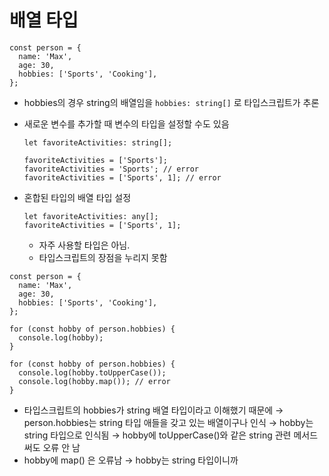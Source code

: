 # 배열 타입

```tsx
const person = {
  name: 'Max',
  age: 30,
  hobbies: ['Sports', 'Cooking'],
};
```

- hobbies의 경우 string의 배열임을 `hobbies: string[]` 로 타입스크립트가 추론

- 새로운 변수를 추가할 때 변수의 타입을 설정할 수도 있음

  ```tsx
  let favoriteActivities: string[];

  favoriteActivities = ['Sports'];
  favoriteActivities = 'Sports'; // error
  favoriteActivities = ['Sports', 1]; // error
  ```

- 혼합된 타입의 배열 타입 설정
  ```tsx
  let favoriteActivities: any[];
  favoriteActivities = ['Sports', 1];
  ```
  - 자주 사용할 타입은 아님.
  - 타입스크립트의 장점을 누리지 못함

```tsx
const person = {
  name: 'Max',
  age: 30,
  hobbies: ['Sports', 'Cooking'],
};

for (const hobby of person.hobbies) {
  console.log(hobby);
}

for (const hobby of person.hobbies) {
  console.log(hobby.toUpperCase());
  console.log(hobby.map()); // error
}
```

- 타입스크립트의 hobbies가 string 배열 타입이라고 이해했기 때문에 → person.hobbies는 string 타입 애들을 갖고 있는 배열이구나 인식 → hobby는 string 타입으로 인식됨 → hobby에 toUpperCase()와 같은 string 관련 메서드 써도 오류 안 남
- hobby에 map() 은 오류남 → hobby는 string 타입이니까
